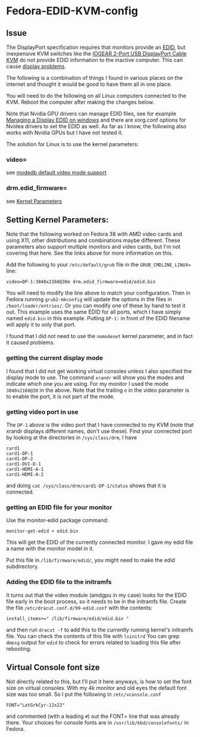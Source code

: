 # Fedora-EDID-KVM-config

## Issue

The DisplayPort specification requires that monitors provide an [EDID](https://en.wikipedia.org/wiki/Extended_Display_Identification_Data), but inexpensive KVM switches like the
[IOGEAR 2-Port USB DisplayPort Cable KVM](https://www.iogear.com/product/GCS52DP/) do not provide EDID information to the inactive computer.  This can cause [display problems](https://docs.kernel.org/admin-guide/edid.html).

The following is a combination of things I found in various places on the internet and thought it would be good to have them all in one place.

You will need to do the following on all Linux computers connected to the KVM.  Reboot the computer after making the changes below.

Note that Nvidia GPU drivers can manage EDID files, see for example [Managing a Display EDID on windows](https://nvidia.custhelp.com/app/answers/detail/a_id/3569/~/managing-a-display-edid-on-windows) and there are xorg.conf options for Nvidea drivers to set the EDID as well.  As far as I know, the following also works with Nvidia GPUs but I have not tested it.

The solution for Linux is to use the kernel parameters:

### video=

see [modedb default video mode support](https://docs.kernel.org/fb/modedb.html)

### drm.edid_firmware=

see [Kernel Parameters](https://docs.kernel.org/admin-guide/kernel-parameters.html?highlight=drm+edid_firmware)

## Setting Kernel Parameters:

Note that the following worked on Fedora 38 with AMD video cards and using X11, other distributions and combinations maybe different.  These parameters also support multiple monitors and video cards, but I'm not covering that here.  See the links above for more information on this.

Add the following to your `/etc/default/grub` file in the `GRUB_CMDLINE_LINUX=` line:
```
video=DP-1:3840x2160@30e drm.edid_firmware=edid/edid.bin
```

You will need to modify the line above to match your configuration.  Then in Fedora running `grub2-mkconfig` will update the options in the files in `/boot/loader/entries/`.  Or you can modify one of these by hand to test it out.  This example uses the same EDID for all ports, which I have simply named `edid.bin` in this example.  Putting `DP-1:` in front of the EDID filename will apply it to only that port.

I found that I did not need to use the `nomodeset` kernel parameter, and in fact it caused problems.

### getting the current display mode

I found that I did not get working virtual consoles unless I also specified the display mode to use.  The command `xrandr` will show you the modes and indicate which one you are using. For my monitor I used the mode `3840x2160@30` in the above.  Note that the trailing `e` in the video parameter is to enable the port, it is not part of the mode.

### getting video port in use 

The `DP-1` above is the video port that I have connected to my KVM (note that xrandr displays different names, don't use these).  Find your connected port by looking at the directories in `/sys/class/drm`, I have 
```
card1
card1-DP-1
card1-DP-2
card1-DVI-D-1
card1-HDMI-A-1
card1-HDMI-A-2
```
and doing `cat /sys/class/drm/card1-DP-1/status` shows that it is connected.

### getting an EDID file for your monitor 

Use the monitor-edid package command:
```
monitor-get-edid > edid.bin
```
This will get the EDID of the currently connected monitor.  I gave my edid file a name with the monitor model in it.

Put this file in `/lib/firmware/edid/`, you might need to make the edid subdirectory.

### Adding the EDID file to the initramfs

It turns out that the video module (amdgpu in my case) looks for the EDID file early in the boot process, so it needs to be in the initramfs file.
Create the file `/etc/dracut.conf.d/99-edid.conf` with the contents:
```
install_items+=" /lib/firmware/edid/edid.bin "
```
and then run `dracut -f` to add this to the currently running kernel's initramfs file.
You can check the contents of this file with `lsinitrd`  You can grep `dmesg` output for `edid` to check for errors related to loading this file after rebooting.

## Virtual Console font size

Not directly related to this, but I'll put it here anyways, is how to set the font size on virtual consoles.  With my 4k monitor and old eyes the default font size was too small.  So I put the following in `/etc/vconsole.conf`
```
FONT="LatGrkCyr-12x22"
```
and commented (with a leading `#`) out the FONT= line that was already there. Your choices for console fonts are in `/usr/lib/kbd/consolefonts/` in Fedora.


